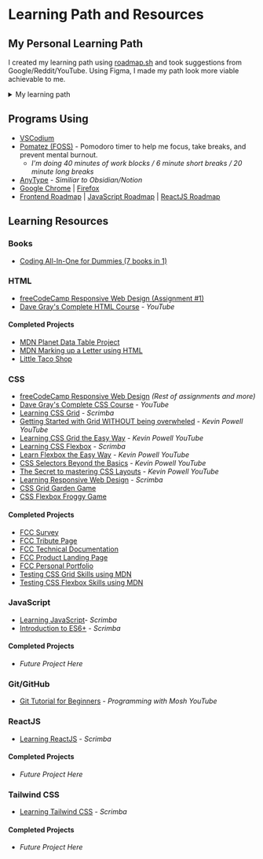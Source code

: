 # Learning Path and Resources

## My Personal Learning Path

I created my learning path using [roadmap.sh](https://roadmap.sh/) and took suggestions from Google/Reddit/YouTube. Using Figma, I made my path look more viable achievable to me.

<details>
    <summary>My learning path</summary>
        <p style="font-size: 12">Path last updated: 6/3/24</p>
        <img src="https://github.com/kylecreate/100DaysOfCode/blob/main/imgs/LearningPath.png" alt="Personal Learning roadmap" title="Personal Learning roadmap">
</details>

## Programs Using
* [VSCodium](https://vscodium.com/)
* [Pomatez (FOSS)](https://github.com/zidoro/pomatez) - Pomodoro timer to help me focus, take breaks, and prevent mental burnout.
    * <i>I'm doing 40 minutes of work blocks / 6 minute short breaks / 20 minute long breaks</i>
* [AnyType](https://anytype.io/) - *Similiar to Obsidian/Notion*
* [Google Chrome](https://www.google.com/chrome/) | [Firefox](https://www.mozilla.org/en-US/firefox/new/)
* [Frontend Roadmap](https://roadmap.sh/frontend) | [JavaScript Roadmap](https://roadmap.sh/javascript) | [ReactJS Roadmap](https://roadmap.sh/react)

## Learning Resources

### Books
* [Coding All-In-One for Dummies (7 books in 1)](https://www.dummies.com/book/technology/programming-web-design/coding/coding-all-in-one-for-dummies-281666/)

### HTML
* [freeCodeCamp Responsive Web Design (Assignment #1)](https://www.freecodecamp.org/learn/2022/responsive-web-design/)
* [Dave Gray's Complete HTML Course](https://www.youtube.com/watch?v=mJgBOIoGihA) - <i>YouTube</i>
#### Completed Projects
* [MDN Planet Data Table Project](https://developer.mozilla.org/en-US/docs/Learn/HTML/Tables/Structuring_planet_data)
* [MDN Marking up a Letter using HTML](https://developer.mozilla.org/en-US/docs/Learn/HTML/Introduction_to_HTML/Marking_up_a_letter)
* [Little Taco Shop](https://github.com/kylecreate/LTS)

### CSS
* [freeCodeCamp Responsive Web Design](https://www.freecodecamp.org/learn/2022/responsive-web-design/) <i>(Rest of assignments and more)</i>
* [Dave Gray's Complete CSS Course](https://www.youtube.com/watch?v=n4R2E7O-Ngo) - <i>YouTube</i>
* [Learning CSS Grid](https://v2.scrimba.com/learn-css-grid-c02k) - <i>Scrimba</i>
* [Getting Started with Grid WITHOUT being overwheled](https://www.youtube.com/watch?v=8QSqwbSztnA) - <i>Kevin Powell YouTube</i>
* [Learning CSS Grid the Easy Way](https://www.youtube.com/watch?v=rg7Fvvl3taU) - <i>Kevin Powell YouTube</i>
* [Learning CSS Flexbox](https://v2.scrimba.com/learn-flexbox-c0k) - <i>Scrimba</i>
* [Learn Flexbox the Easy Way](https://www.youtube.com/watch?v=u044iM9xsWU) - <i>Kevin Powell YouTube</i>
* [CSS Selectors Beyond the Basics](https://www.youtube.com/watch?v=a69OMEJXaJo) - <i>Kevin Powell YouTube</i>
* [The Secret to mastering CSS Layouts](https://www.youtube.com/watch?v=vHuSz4fRM88) - <i>Kevin Powell YouTube</i>
* [Learning Responsive Web Design](https://v2.scrimba.com/learn-responsive-web-design-c029) - <i>Scrimba</i>
* [CSS Grid Garden Game](https://cssgridgarden.com/)
* [CSS Flexbox Froggy Game](https://flexboxfroggy.com/)
#### Completed Projects
* [FCC Survey](https://github.com/kylecreate/FCC-Survey)
* [FCC Tribute Page](https://github.com/kylecreate/FCC-Tribute)
* [FCC Technical Documentation](https://github.com/kylecreate/FCC-TechDoc)
* [FCC Product Landing Page](https://github.com/kylecreate/FCC-ProductLanding)
* [FCC Personal Portfolio](https://github.com/kylecreate/FCC-Portfolio)
* [Testing CSS Grid Skills using MDN](https://developer.mozilla.org/en-US/docs/Learn/CSS/CSS_layout/Grid_skills)
* [Testing CSS Flexbox Skills using MDN](https://developer.mozilla.org/en-US/docs/Learn/CSS/CSS_layout/Flexbox_skills)

### JavaScript
* [Learning JavaScript](https://v2.scrimba.com/learn-javascript-c0v)- <i>Scrimba</i>
* [Introduction to ES6+](https://v2.scrimba.com/introduction-to-es6-c0t) - <i>Scrimba</i>
#### Completed Projects
* <i>Future Project Here</i>

### Git/GitHub
* [Git Tutorial for Beginners](https://www.youtube.com/watch?v=8JJ101D3knE) - <i>Programming with Mosh YouTube</i>

### ReactJS
* [Learning ReactJS](https://v2.scrimba.com/learn-react-c0e) - <i>Scrimba</i>
#### Completed Projects
* <i>Future Project Here</i>

### Tailwind CSS
* [Learning Tailwind CSS](https://v2.scrimba.com/learn-tailwind-css-c010) - <i>Scrimba</i>
#### Completed Projects
* <i>Future Project Here</i>